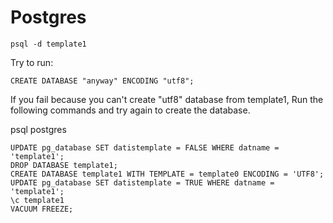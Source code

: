Postgres
========
```
psql -d template1
```

Try to run:
```
CREATE DATABASE "anyway" ENCODING "utf8";
```

If you fail because you can't create "utf8" database from template1,
Run the following commands and try again to create the database.

psql postgres
```
UPDATE pg_database SET datistemplate = FALSE WHERE datname = 'template1';
DROP DATABASE template1;
CREATE DATABASE template1 WITH TEMPLATE = template0 ENCODING = 'UTF8';
UPDATE pg_database SET datistemplate = TRUE WHERE datname = 'template1';
\c template1
VACUUM FREEZE;
```


